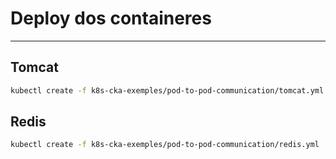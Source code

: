 # Deploy dos containeres

---

## Tomcat

~~~bash
kubectl create -f k8s-cka-exemples/pod-to-pod-communication/tomcat.yml
~~~

## Redis

~~~bash
kubectl create -f k8s-cka-exemples/pod-to-pod-communication/redis.yml
~~~
